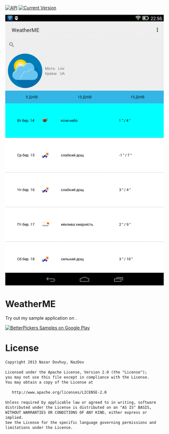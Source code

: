 [![API](https://img.shields.io/badge/API-9%2B-brightgreen.svg?style=flat)](https://android-arsenal.com/api?level=10)
[![Current Version](1.0-alpha)]()


<img src="https://raw.githubusercontent.com/NazDov/WeatherME/master/samples/screenshot.png" >

WeatherME
=========================

Try out my sample application on .

<a href="http://s000.tinyupload.com/download.php?file_id=22153366913794932319&t=2215336691379493231906967">
  <img alt="BetterPickers Samples on Google Play"
         src="http://diylogodesigns.com/blog/wp-content/uploads/2016/06/blue-color-free-Download-Button.png" width="140" />
</a>


License
=======

    Copyright 2013 Nazar Dovhuy, NazDov

    Licensed under the Apache License, Version 2.0 (the "License");
    you may not use this file except in compliance with the License.
    You may obtain a copy of the License at

       http://www.apache.org/licenses/LICENSE-2.0

    Unless required by applicable law or agreed to in writing, software
    distributed under the License is distributed on an "AS IS" BASIS,
    WITHOUT WARRANTIES OR CONDITIONS OF ANY KIND, either express or implied.
    See the License for the specific language governing permissions and
    limitations under the License.
